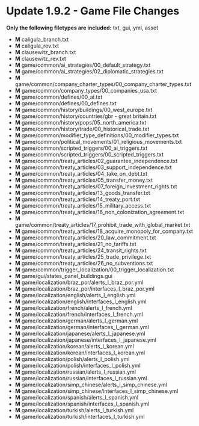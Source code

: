 # Update 1.9.2 - Game File Changes
**Only the following filetypes are included:** txt, gui, yml, asset
- **M** caligula_branch.txt
- **M** caligula_rev.txt
- **M** clausewitz_branch.txt
- **M** clausewitz_rev.txt
- **M** game/common/ai_strategies/00_default_strategy.txt
- **M** game/common/ai_strategies/02_diplomatic_strategies.txt
- **M** game/common/company_charter_types/00_company_charter_types.txt
- **M** game/common/company_types/00_companies_usa.txt
- **M** game/common/defines/00_ai.txt
- **M** game/common/defines/00_defines.txt
- **M** game/common/history/buildings/00_west_europe.txt
- **M** game/common/history/countries/gbr - great britain.txt
- **M** game/common/history/pops/05_north_america.txt
- **M** game/common/history/trade/00_historical_trade.txt
- **M** game/common/modifier_type_definitions/00_modifier_types.txt
- **M** game/common/political_movements/01_religious_movements.txt
- **M** game/common/scripted_triggers/00_ai_triggers.txt
- **M** game/common/scripted_triggers/00_scripted_triggers.txt
- **M** game/common/treaty_articles/02_guarantee_independence.txt
- **M** game/common/treaty_articles/03_support_independence.txt
- **M** game/common/treaty_articles/04_take_on_debt.txt
- **M** game/common/treaty_articles/05_transfer_money.txt
- **M** game/common/treaty_articles/07_foreign_investment_rights.txt
- **M** game/common/treaty_articles/13_goods_transfer.txt
- **M** game/common/treaty_articles/14_treaty_port.txt
- **M** game/common/treaty_articles/15_military_access.txt
- **M** game/common/treaty_articles/16_non_colonization_agreement.txt
- **M** game/common/treaty_articles/17_prohibit_trade_with_global_market.txt
- **M** game/common/treaty_articles/18_acquire_monopoly_for_company.txt
- **M** game/common/treaty_articles/20_law_commitment.txt
- **M** game/common/treaty_articles/21_no_tariffs.txt
- **M** game/common/treaty_articles/24_transit_rights.txt
- **M** game/common/treaty_articles/25_trade_privilege.txt
- **M** game/common/treaty_articles/26_no_subventions.txt
- **M** game/common/trigger_localization/00_trigger_localization.txt
- **M** game/gui/states_panel_buildings.gui
- **M** game/localization/braz_por/alerts_l_braz_por.yml
- **M** game/localization/braz_por/interfaces_l_braz_por.yml
- **M** game/localization/english/alerts_l_english.yml
- **M** game/localization/english/interfaces_l_english.yml
- **M** game/localization/french/alerts_l_french.yml
- **M** game/localization/french/interfaces_l_french.yml
- **M** game/localization/german/alerts_l_german.yml
- **M** game/localization/german/interfaces_l_german.yml
- **M** game/localization/japanese/alerts_l_japanese.yml
- **M** game/localization/japanese/interfaces_l_japanese.yml
- **M** game/localization/korean/alerts_l_korean.yml
- **M** game/localization/korean/interfaces_l_korean.yml
- **M** game/localization/polish/alerts_l_polish.yml
- **M** game/localization/polish/interfaces_l_polish.yml
- **M** game/localization/russian/alerts_l_russian.yml
- **M** game/localization/russian/interfaces_l_russian.yml
- **M** game/localization/simp_chinese/alerts_l_simp_chinese.yml
- **M** game/localization/simp_chinese/interfaces_l_simp_chinese.yml
- **M** game/localization/spanish/alerts_l_spanish.yml
- **M** game/localization/spanish/interfaces_l_spanish.yml
- **M** game/localization/turkish/alerts_l_turkish.yml
- **M** game/localization/turkish/interfaces_l_turkish.yml

